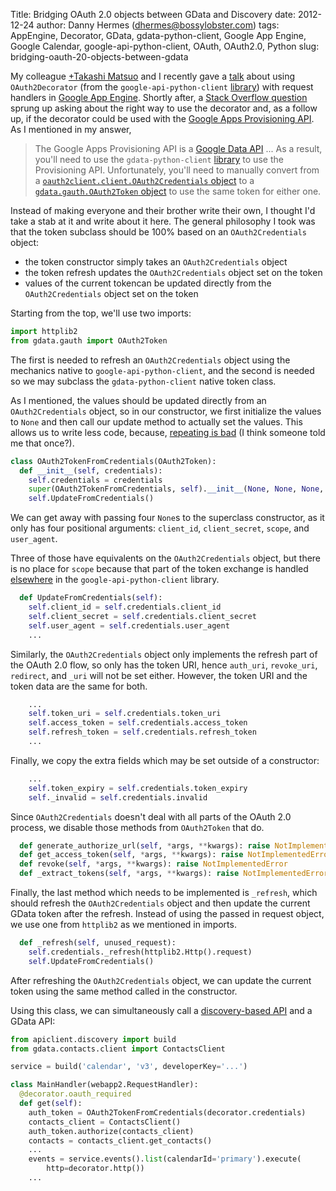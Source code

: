Title: Bridging OAuth 2.0 objects between GData and Discovery
date: 2012-12-24
author: Danny Hermes (dhermes@bossylobster.com)
tags: AppEngine, Decorator, GData, gdata-python-client, Google App Engine, Google Calendar, google-api-python-client, OAuth, OAuth2.0, Python
slug: bridging-oauth-20-objects-between-gdata

My colleague
[+Takashi Matsuo](http://plus.google.com/110554344789668969711) and I recently
gave a [talk](http://www.youtube.com/watch?v=HoUdWBzUZ-M) about using
`OAuth2Decorator` (from the `google-api-python-client`
[library](http://code.google.com/p/google-api-python-client/)) with
request handlers in
[Google App Engine](https://developers.google.com/appengine/). Shortly after, a
[Stack Overflow question](http://stackoverflow.com/questions/13981641)
sprung up asking about the right way to use the decorator and, as a
follow up, if the decorator could be used with the
[Google Apps Provisioning API](https://developers.google.com/google-apps/provisioning/).
As I mentioned in my answer,

> The Google Apps Provisioning API is a
> [Google Data API](https://developers.google.com/gdata/docs/2.0/reference) ...
> As a result, you'll need to use the `gdata-python-client`
> [library](http://code.google.com/p/gdata-python-client/) to use the
> Provisioning API. Unfortunately, you'll need to manually convert from a
> [`oauth2client.client.OAuth2Credentials` object](http://code.google.com/p/google-api-python-client/source/browse/oauth2client/client.py?r=efd0ccd31d6c16ddf9f65ba5c31c7033749be0e1#349)
> to a
> [`gdata.gauth.OAuth2Token` object](http://code.google.com/p/gdata-python-client/source/browse/src/gdata/gauth.py?r=cf0208e89433800c713495654774f36d84e894b3#1143)
> to use the same token for either one.

Instead of making everyone and their brother write their own, I thought
I'd take a stab at it and write about it here. The general philosophy I
took was that the token subclass should be 100% based on an
`OAuth2Credentials` object:

- the token constructor simply takes an `OAuth2Credentials` object
- the token refresh updates the `OAuth2Credentials` object set on the token
- values of the current tokencan be updated directly from the
  `OAuth2Credentials` object set on the token

Starting from the top, we'll use two imports:

```python
import httplib2
from gdata.gauth import OAuth2Token
```

The first is needed to refresh an `OAuth2Credentials` object
using the mechanics native to `google-api-python-client`,
and the second is needed so we may subclass the `gdata-python-client` native
token class.

As I mentioned, the values should be updated directly from an
`OAuth2Credentials` object, so in our constructor, we first initialize the
values to `None` and then call our update method to actually set the values.
This allows us to write less code, because,
[repeating is bad](http://en.wikipedia.org/wiki/Don't_repeat_yourself)
(I think someone told me that once?).

```python
class OAuth2TokenFromCredentials(OAuth2Token):
  def __init__(self, credentials):
    self.credentials = credentials
    super(OAuth2TokenFromCredentials, self).__init__(None, None, None, None)
    self.UpdateFromCredentials()
```

We can get away with passing four `None`s to the superclass constructor, as it
only has four positional arguments: `client_id`, `client_secret`, `scope`,
and `user_agent`.

Three of those have equivalents on the `OAuth2Credentials` object, but there
is no place for `scope` because that part of the token exchange is handled
[elsewhere](https://code.google.com/p/google-api-python-client/source/browse/oauth2client/client.py?r=efd0ccd31d6c16ddf9f65ba5c31c7033749be0e1#1030)
in the `google-api-python-client` library.

```python
  def UpdateFromCredentials(self):
    self.client_id = self.credentials.client_id
    self.client_secret = self.credentials.client_secret
    self.user_agent = self.credentials.user_agent
    ...
```

Similarly, the `OAuth2Credentials` object only implements the refresh part of
the OAuth 2.0 flow, so only has the token URI, hence `auth_uri`, `revoke_uri`,
`redirect`, and `_uri` will not be set either. However, the token URI and the
token data are the same for both.

```python
    ...
    self.token_uri = self.credentials.token_uri
    self.access_token = self.credentials.access_token
    self.refresh_token = self.credentials.refresh_token
    ...
```

Finally, we copy the extra fields which may be set outside of a
constructor:

```python
    ...
    self.token_expiry = self.credentials.token_expiry
    self._invalid = self.credentials.invalid
```

Since `OAuth2Credentials` doesn't deal with all parts of the OAuth 2.0
process, we disable those methods from `OAuth2Token` that do.

```python
  def generate_authorize_url(self, *args, **kwargs): raise NotImplementedError
  def get_access_token(self, *args, **kwargs): raise NotImplementedError
  def revoke(self, *args, **kwargs): raise NotImplementedError
  def _extract_tokens(self, *args, **kwargs): raise NotImplementedError
```

Finally, the last method which needs to be implemented is `_refresh`,
which should refresh the `OAuth2Credentials` object and then update the
current GData token after the refresh. Instead of using the passed in request
object, we use one from `httplib2` as we mentioned in imports.

```python
  def _refresh(self, unused_request):
    self.credentials._refresh(httplib2.Http().request)
    self.UpdateFromCredentials()
```

After refreshing the `OAuth2Credentials` object, we can update the current
token using the same method called in the constructor.

Using this class, we can simultaneously call a
[discovery-based API](https://developers.google.com/discovery/v1/getting_started#background)
and a GData API:

```python
from apiclient.discovery import build
from gdata.contacts.client import ContactsClient

service = build('calendar', 'v3', developerKey='...')

class MainHandler(webapp2.RequestHandler):
  @decorator.oauth_required
  def get(self):
    auth_token = OAuth2TokenFromCredentials(decorator.credentials)
    contacts_client = ContactsClient()
    auth_token.authorize(contacts_client)
    contacts = contacts_client.get_contacts()
    ...
    events = service.events().list(calendarId='primary').execute(
        http=decorator.http())
    ...
```
